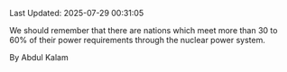 Last Updated: 2025-07-29 00:31:05

We should remember that there are nations which meet more than 30 to 60% of their power requirements through the nuclear power system.

By Abdul Kalam